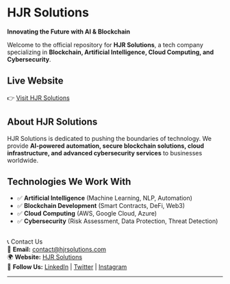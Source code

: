 # HJR Solutions   

 **Innovating the Future with AI & Blockchain**  

Welcome to the official repository for **HJR Solutions**, a tech company specializing in **Blockchain, Artificial Intelligence, Cloud Computing, and Cybersecurity**.  

## Live Website  
👉 [Visit HJR Solutions](https://aravindhshankar25.wixsite.com/hjr-solutions)  

## About HJR Solutions  
HJR Solutions is dedicated to pushing the boundaries of technology. We provide **AI-powered automation, secure blockchain solutions, cloud infrastructure, and advanced cybersecurity services** to businesses worldwide.  

## Technologies We Work With  
- ✅ **Artificial Intelligence** (Machine Learning, NLP, Automation)  
- ✅ **Blockchain Development** (Smart Contracts, DeFi, Web3)  
- ✅ **Cloud Computing** (AWS, Google Cloud, Azure)  
- ✅ **Cybersecurity** (Risk Assessment, Data Protection, Threat Detection)  

##
📞 Contact Us  
📧 **Email:** contact@hjrsolutions.com  
🌍 **Website:** [HJR Solutions](https://aravindhshankar25.wixsite.com/hjr-solutions)  
📱 **Follow Us:** [LinkedIn](#) | [Twitter](#) | [Instagram](#)  

---





